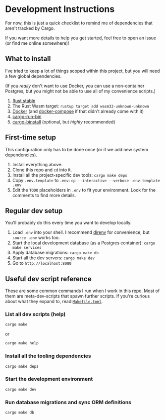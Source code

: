 # Development Instructions

For now, this is just a quick checklist to remind me of dependencies that
aren't tracked by Cargo.

If you want more details to help you get started, feel free to open an issue
(or find me online somewhere)!

## What to install

I've tried to keep a lot of things scoped within this project, but you will
need a few global dependencies.

(If you _really_ don't want to use Docker, you can use a non-container
Postgres, but you might not be able to use all of my convenience scripts.)

1. [Rust stable]
2. The Rust Wasm target: `rustup target add wasm32-unknown-unknown`
3. [Docker] (and [docker-compose] if that didn't already come with it)
4. [cargo-run-bin]
5. [cargo-binstall] (optional, but _highly_ recommended)

[Rust stable]: https://www.rust-lang.org/tools/install
[Docker]: https://docs.docker.com/
[docker-compose]: https://docs.docker.com/compose/install/
[cargo-run-bin]: https://github.com/dustinblackman/cargo-run-bin?tab=readme-ov-file#install
[cargo-binstall]: https://crates.io/crates/cargo-binstall

## First-time setup

This configuration only has to be done once (or if we add new system dependencies).

1. Install everything above.
3. Clone this repo and `cd` into it.
2. Install all the project-specific dev tools: `cargo make deps`
4. Copy `.env.template` to `.env`: `cp --interactive --verbose .env.template .env`
5. Edit the `TODO` placeholders in `.env` to fit your environment. Look for the comments to find more details.

## Regular dev setup

You'll probably do this every time you want to develop locally.

1. Load `.env` into your shell. I recommend [direnv] for convenience, but `source .env` works too.
2. Start the local development database (as a Postgres container): `cargo make services`
3. Apply database migrations: `cargo make db`
4. Start all the dev servers: `cargo make dev`
5. Go to `http://localhost:8080`

[direnv]: https://direnv.net/

## Useful dev script reference

These are some common commands I run when I work in this repo. Most of them are
meta-dev-scripts that spawn further scripts. If you're curious about what they
expand to, read [`Makefile.toml`](Makefile.toml).

### List all dev scripts (help)

```bash
cargo make
```

or

```bash
cargo make help
```

### Install all the tooling dependencies

```bash
cargo make deps
```

### Start the development environment

```bash
cargo make dev
```

### Run database migrations and sync ORM definitions

```bash
cargo make db
```
